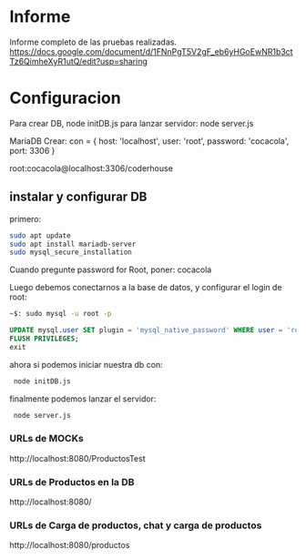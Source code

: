 # Informe

Informe completo de las pruebas realizadas. 
https://docs.google.com/document/d/1FNnPgT5V2gF_eb6yHGoEwNR1b3ctTz6QimheXyR1utQ/edit?usp=sharing


# Configuracion

Para crear DB, node initDB.js
para lanzar servidor: node server.js

MariaDB Crear:
con = {
    host: 'localhost',
    user: 'root',
    password: 'cocacola',
    port: 3306
}

root:cocacola@localhost:3306/coderhouse

## instalar y configurar DB

primero:

```bash
sudo apt update
sudo apt install mariadb-server
sudo mysql_secure_installation
```

Cuando pregunte password for Root, poner: cocacola

Luego debemos conectarnos a la base de datos, y configurar el login de root:

```bash
~$: sudo mysql -u root -p
```

```sql
UPDATE mysql.user SET plugin = 'mysql_native_password' WHERE user = 'root';
FLUSH PRIVILEGES;
exit
```

ahora si podemos iniciar nuestra db con:

```bash
 node initDB.js
```

finalmente podemos lanzar el servidor:
```bash
 node server.js
```

### URLs de MOCKs

http://localhost:8080/ProductosTest


### URLs de Productos en la DB

http://localhost:8080/


### URLs de Carga de productos, chat y carga de productos

http://localhost:8080/productos

